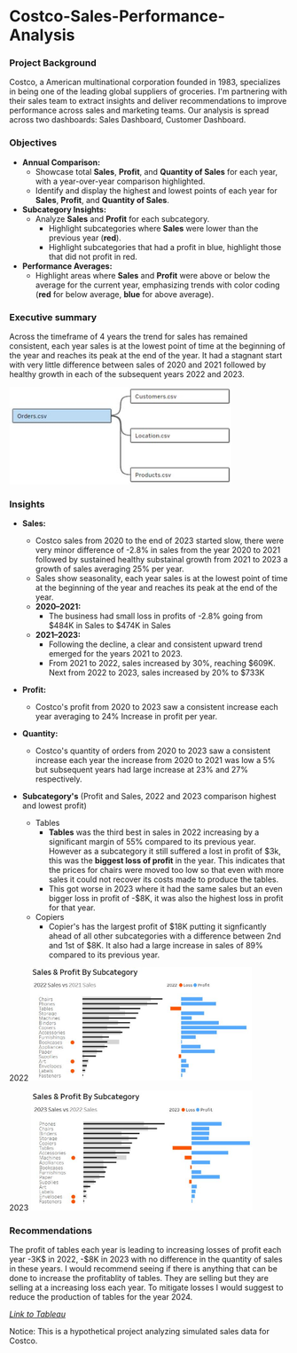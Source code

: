 # Costco-Sales-Performance-Analysis

### Project Background 
Costco, a American multinational corporation founded in 1983, specializes in being one of the leading global suppliers of groceries. I'm partnering with their sales team to extract insights and deliver recommendations to improve performance across sales and marketing teams. Our analysis is spread across two dashboards: Sales Dashboard, Customer Dashboard.

### Objectives  
- **Annual Comparison:**  
  - Showcase total **Sales**, **Profit**, and **Quantity of Sales** for each year, with a year-over-year comparison highlighted.
  - Identify and display the highest and lowest points of each year for **Sales**, **Profit**, and **Quantity of Sales**.  
- **Subcategory Insights:**  
  - Analyze **Sales** and **Profit** for each subcategory.  
      - Highlight subcategories where **Sales** were lower than the previous year (**red**).
      - Highlight subcategories that had a profit in blue, highlight those that did not profit in red.
- **Performance Averages:**  
  - Highlight areas where **Sales** and **Profit** were above or below the average for the current year, emphasizing trends with color coding (**red** for below average, **blue** for above average). 

### Executive summary
Across the timeframe of 4 years the trend for sales has remained consistent, each year sales is at the lowest point of time at the beginning of the year and reaches its peak at the end of the year. It had a stagnant start with very little difference between sales of 2020 and 2021 followed by healthy growth in each of the subsequent years 2022 and 2023.



<img src="https://github.com/Joshua-K1234/Costco-Sales-Performance-Analysis/blob/main/Images/Relations%20Sales%20Analysis.JPG" alt="final_clusters" width="400"/>

### Insights
- **Sales:**
  - Costco sales from 2020 to the end of 2023 started slow, there were very minor difference of -2.8% in sales from the year 2020 to 2021 followed by sustained healthy substainal growth from 2021 to 2023 a growth of sales averaging 25% per year.
  - Sales show seasonality, each year sales is at the lowest point of time at the beginning of the year and reaches its peak at the end of the year.
  - **2020–2021:**  
    - The business had small loss in profits of -2.8% going from $484K in Sales to $474K in Sales
  - **2021–2023:**  
    - Following the decline, a clear and consistent upward trend emerged for the years 2021 to 2023.
    - From 2021 to 2022, sales increased by 30%, reaching $609K. Next from 2022 to 2023, sales increased by 20% to $733K

- **Profit:**
  - Costco's profit from 2020 to 2023 saw a consistent increase each year averaging to 24% Increase in profit per year. 

- **Quantity:**
  - Costco's quantity of orders from 2020 to 2023 saw a consistent increase each year the increase from 2020 to 2021 was low a 5% but subsequent years had large increase at 23% and 27% respectively.

- **Subcategory's** (Profit and Sales, 2022 and 2023 comparison highest and lowest profit)
  - Tables
    - **Tables** was the third best in sales in 2022 increasing by a significant margin of 55% compared to its previous year. However as a subcategory it still suffered a lost in profit of $3k, this was the **biggest loss of profit** in the year. This indicates that the prices for chairs were moved too low so that even with more sales it could not recover its costs made to produce the tables.
    - This got worse in 2023 where it had the same sales but an even bigger loss in profit of -$8K, it was also the highest loss in profit for that year.
  - Copiers
    - Copier's has the largest profit of $18K putting it signficantly ahead of all other subcategories with a difference between 2nd and 1st of $8K. It also had a large increase in sales of 89% compared to its previous year.
   
2022
<img src="https://github.com/Joshua-K1234/Costco-Sales-Performance-Analysis/blob/main/Images/Profit%20and%20Sales%20by%20subcategory%202022.JPG" alt="final_clusters" width="400"/>

2023
<img src="https://github.com/Joshua-K1234/Costco-Sales-Performance-Analysis/blob/main/Images/Profit%20and%20Sales%20by%20subcategory%202023.JPG" alt="final_clusters" width="400"/>
 

### Recommendations
The profit of tables each year is leading to increasing losses of profit each year -3K$ in 2022, -$8K in 2023 with no difference in the quantity of sales in these years. I would recommend seeing if there is anything that can be done to increase the profitablity of tables. They are selling but they are selling at a increasing loss each year. To mitigate losses I would suggest to reduce the production of tables for the year 2024.



[*Link to Tableau*](https://public.tableau.com/app/profile/joshua.kagwanja/viz/Salesanalysis_17303262492110/SalesDashboard)

Notice: This is a hypothetical project analyzing simulated sales data for Costco.
